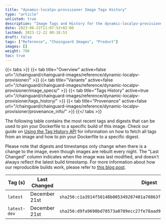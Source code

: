 ```yaml
---
title: "dynamic-localpv-provisioner Image Tags History"
type: "article"
unlisted: true
description: "Image Tags and History for the dynamic-localpv-provisioner Chainguard Image"
date: 2023-06-22T11:07:52+02:00
lastmod: 2023-12-22 00:18:53
draft: false
tags: ["Reference", "Chainguard Images", "Product"]
images: []
weight: 700
toc: true
---
```


{{< tabs >}}
{{< tab title="Overview" active=false url="/chainguard/chainguard-images/reference/dynamic-localpv-provisioner/" >}}
{{< tab title="Variants" active=false url="/chainguard/chainguard-images/reference/dynamic-localpv-provisioner/image_specs/" >}}
{{< tab title="Tags History" active=true url="/chainguard/chainguard-images/reference/dynamic-localpv-provisioner/tags_history/" >}}
{{< tab title="Provenance" active=false url="/chainguard/chainguard-images/reference/dynamic-localpv-provisioner/provenance_info/" >}}
{{</ tabs >}}

The following table contains the most recent tags and digests that can be used to pin your Dockerfile to a specific build of this image. Check our guide on [Using the Tag History API](/chainguard/chainguard-images/using-the-tag-history-api/) for information on how to fetch all tags from an image and how to pin your Dockerfile to a specific digest.

Please note that digests and timestamps only change when there is a change to the image, even though images are rebuilt every night. The "Last Changed" column indicates when the image was last modified, and doesn't always reflect the latest build timestamp. For more information about how our reproducible builds work, please refer to [this blog post](https://www.chainguard.dev/unchained/reproducing-chainguards-reproducible-image-builds).

| Tag (s)       | Last Changed  | Digest                                                                    |
|---------------|---------------|---------------------------------------------------------------------------|
|  `latest`     | December 21st | `sha256:c1a3914f50148b005349287401a70863fc2415599605c243fd21ce553b9e8c7d` |
|  `latest-dev` | December 21st | `sha256:d9fa9690bd78573a0709ecc27fe78aad91d091b23f4ba3135b2c7952c0d52204` |

